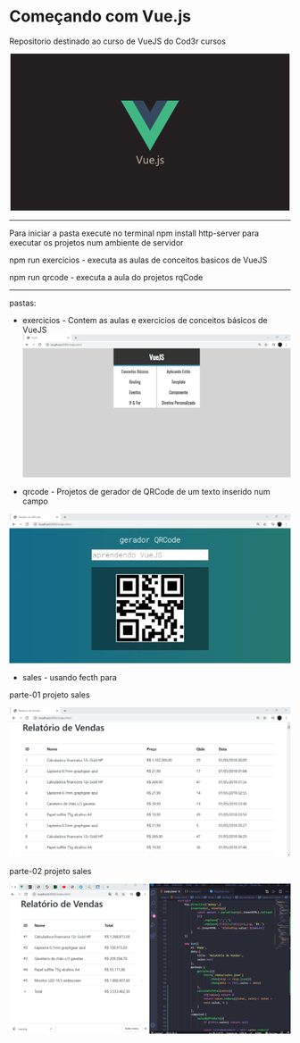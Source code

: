 # Começando com Vue.js

Repositorio destinado ao curso de VueJS do Cod3r cursos

<center>
<img src="./imagens/vue.png" width="500">
</center>

---

Para iniciar a pasta execute no terminal npm install http-server para executar os projetos num ambiente de servidor

npm run exercicios - executa as aulas de conceitos basicos de VueJS

npm run qrcode - executa a aula do projetos rqCode

---
pastas:

* exercicios - Contem as aulas e exercicios de conceitos básicos de VueJS 
![exercicios_vue_bascio](./imagens/basico-vue.png)

* qrcode  - Projetos de gerador de QRCode de um texto inserido num campo

![projeto_qrcode](./imagens/projeto-qrcode-vue.png)

* sales - 
usando fecth para

parte-01 projeto sales

![projeto_sales01](./imagens/relatorio-de-vendas-vue-01.png)

parte-02 projeto sales

![projeto_sales02](./imagens/venda-vueJS.png)
